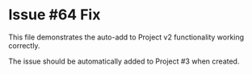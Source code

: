 # Issue #64 Fix

This file demonstrates the auto-add to Project v2 functionality working correctly.

The issue should be automatically added to Project #3 when created.
